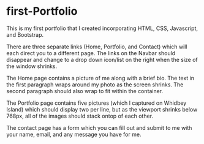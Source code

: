 # first-Portfolio
This is my first portfolio that I created incorporating HTML, CSS, Javascript, and Bootstrap.

There are three separate links (Home, Portfolio, and Contact) which will each direct you to a different page. The links on the Navbar should disappear and change to a drop down icon/list on the right when the size of the window shrinks.

The Home page contains a picture of me along with a brief bio. The text in the first paragraph wraps around my photo as the screen shrinks. The second paragraph should also wrap to fit within the container.

The Portfolio page contains five pictures (which I captured on Whidbey Island) which should display two per line, but as the viewport shrinks below 768px, all of the images should stack ontop of each other.

The contact page has a form which you can fill out and submit to me with your name, email, and any message you have for me.

